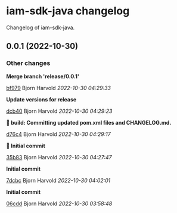 # iam-sdk-java changelog

Changelog of iam-sdk-java.

## 0.0.1 (2022-10-30)

### Other changes

**Merge branch 'release/0.0.1'**


[bf979](https://github.com/wink-travel/iam-sdk-java/commit/bf9798a161b83e9) Bjorn Harvold *2022-10-30 04:29:33*

**Update versions for release**


[dcb40](https://github.com/wink-travel/iam-sdk-java/commit/dcb40ca307d5dd8) Bjorn Harvold *2022-10-30 04:29:23*

**:bookmark: build: Committing updated pom.xml files and CHANGELOG.md.**


[d76c4](https://github.com/wink-travel/iam-sdk-java/commit/d76c4b2111d3a7d) Bjorn Harvold *2022-10-30 04:29:17*

**:tada: Initial commit**


[35b83](https://github.com/wink-travel/iam-sdk-java/commit/35b83bcf7b78abe) Bjorn Harvold *2022-10-30 04:27:47*

**Initial commit**


[7dcbc](https://github.com/wink-travel/iam-sdk-java/commit/7dcbc7f64b0e3da) Bjorn Harvold *2022-10-30 04:02:01*

**Initial commit**


[06cdd](https://github.com/wink-travel/iam-sdk-java/commit/06cdd4c40f5e949) Bjorn Harvold *2022-10-30 03:58:48*


